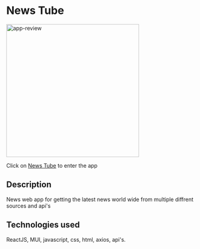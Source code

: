# News Tube

<img width="350" src="https://i.im.ge/2022/08/19/OaDp1C.Screen-Shot-2022-08-19-at-1-54-12.png" alt="app-review"/>

Click on [News Tube](https://chic-entremet-be5027.netlify.app/) to enter the app

## Description

News web app for getting the latest news world wide from multiple diffrent sources
and api's

## Technologies used

ReactJS, MUI, javascript, css, html, axios, api's.

